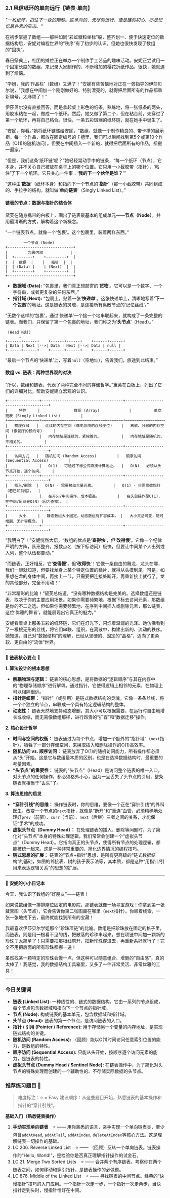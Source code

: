 ### **2.1 风信纸环的单向远行【链表·单向】**

*"一枚纸环，扣住下一枚的期盼。这单向的、无尽的远行，便是链的初心，亦是记忆最朴素的形态。"*

在初步掌握了数组——那种如同“彩虹糖粒坐标”般，整齐划一、便于快速定位的数据结构后，安妮对编程世界的“秩序”有了初步的认识。但她也很快发现了数组的“固执”。

春日祭典上，社团的摊位正在举办一个制作手工艺品的趣味活动。安妮正尝试用一个固定长度的数组，来记录大家制作的、不断增加的樱花折纸作品，很快，她就遇到了烦恼。

“学姐，我的‘作品栏’（数组）又满了！”安妮有些苦恼地对正在一旁指导的伊莎贝尔说，“我想在中间加一个刚刚做好的、特别漂亮的，就得把后面所有的作品都重新编号，太麻烦了！”

伊莎贝尔没有直接回答，而是拿起桌上彩色的纸条，熟练地，将一张纸条的两头，用胶水粘在一起，做成一个纸环。然后，她又做了第二个，但在粘合前，先穿过了第一个纸环，再将自己粘合。很快，一条五彩斑斓的纸环链，就在她手中诞生了。

“安妮，你看。”她将纸环链递给安妮，“数组，就像一个制作精良的、带卡槽的展示柜。每一个作品，都放在固定编号的卡槽里，我们可以瞬间找到第5个或第10个作品（O(1)的随机访问）。但要在中间插入一个新的，就得把后面所有的作品，都搬一遍家。”

“但是，我们这条‘纸环链’呢？”她轻轻晃动手中的链条，“每一个纸环（节点），它本身，并不关心自己被放在桌子上的哪个位置。它只用一小截胶带（指针），‘粘住’了下一个纸环。它只关心一件事：‘**我的下一个伙伴是谁？**’”

“这种由‘**数据**’（纸环本身）和指向下一个节点的‘**指针**’（那一小截胶带）共同组成的、手拉手的结构，就叫做‘**单向链表**’（Singly Linked List）。”

#### **链表的节点：数据与指针的结合体**

黛芙在随身携带的白板上，画出了链表最基本的组成单元——**节点（Node）**，并用最清晰的方式，解构着这个新概念。

“一个链表节点，就像一个‘包裹’。这个包裹里，装着两样东西。”

```ascii
        一个节点 (Node)
+-----------------------------+
|         包裹内部            |
|  +--------+    +---------+  |
|  |  数据  |    |   指针  |  | 
|  | (Data) |    | (Next)  |  | 
|  +--------+    +---------+  | 
+-----------------------------+
```

-   **数据域 (Data):** “包裹里，我们真正想邮寄的‘**货物**’。它可以是一个数字、一个字符串，或者更复杂的任何东西。”
-   **指针域 (Next):** “包裹上，贴着一张‘**快递单**’。这张快递单上，清晰地写着‘**下一个包裹**’的地址。这是链表的灵魂，是连接所有离散节点的‘记忆丝线’。”

“无数个这样的‘包裹’，通过‘快递单’一个接一个地串联起来，就构成了一条完整的链表。而我们，只保留了第一个包裹的地址，我们称之为‘**头节点**’（Head）。”

```ascii
 (Head 指针)         
      ↓
+------+------+    +------+------+    +------+------+
| Data | Next |-->| Data | Next |-->| Data | null |
+------+------+    +------+------+    +------+------+
```

“最后一个节点的‘快递单’上，写着`null`（空地址），告诉我们，旅途到此结束。”

#### **数组 vs. 链表：两种世界观的对决**

“所以，数组和链表，代表了两种完全不同的存储哲学。”黛芙在白板上，列出了它们的详细对比，帮助安妮建立宏观的认识。

```ascii
+--------------+------------------------------------+------------------------------------+
|     特性     |               数组 (Array)             |          单向链表 (Singly Linked List)         |
+==============+====================================+====================================+
|   物理存储   |   连续的内存空间 (像电影院的连号座位)    |   离散、分散的内存空间 (像餐厅的预约号)     |
|              |   内存地址是连续的、紧挨着的。         |   内存地址是随机的、不相关的。         |
+--------------+------------------------------------+------------------------------------+
|   访问方式   |   随机访问 (Random Access)         |   顺序访问 (Sequential Access)         |
|              |   O(1) - 可通过下标公式直接计算地址。  |   O(N) - 必须从头节点开始，逐个访问。    |
+--------------+------------------------------------+------------------------------------+
|   插入/删除  |   O(N) - 需要移动大量元素。        |   O(1) - 只需修改指针（若已知前驱）。  |
|              |   在开头/中间操作，成本极高。        |   在头部操作是O(1)，在中间/尾部是O(N)（因为查找）。 |
+--------------+------------------------------------+------------------------------------+
|     大小     |   静态数组大小固定，动态数组有扩容成本。 |   大小灵活可变，随时增删，无扩容概念。 |
+--------------+------------------------------------+------------------------------------+
```

“我明白了！”安妮恍然大悟，“数组的优点是‘**查得快**’，但‘**改得慢**’。它像一个纪律严明的方阵，队形整齐，报数点名（按下标访问）极快，但要让中间某个人出列或入列，整个队伍都要动。”

“而链表，正好相反，它‘**查得慢**’，但‘**改得快**’！它像一条自由的舞龙，龙头在哪，我们一眼就知道，但要找龙身上某个特定位置的鳞片，就得从头摸到尾。可是，如果想在龙的身体中间，再接上一节，只需要把连接处断开，再重新接上就行了，龙的其他部分，完全不用动！”

“非常精彩的比喻！”黛芙总结道，“没有哪种数据结构是完美的。选择数组还是链表，取决于你的主要应用场景。如果你需要频繁地、根据下标去访问元素，那数组是你的不二之选。但如果你需要频繁地、在序列中间插入或删除元素，那么链表，这位‘优雅的舞者’，就能展现出它真正的魅力。”

安妮看着桌上那条五彩的纸环链，它们在灯光下，闪烁着温润的光泽。她仿佛看到了一根根无形的丝线，将它们串联、组织，在离散中，构建出新的、流动的秩序。她知道，自己对“数据结构”的理解，已经从坚硬的、固定的“晶格”，迈向了更柔软、更自由的“流体”世界。

---

🌸 **链表核心要点** 🌸

**1. 算法设计的根本思想**
- **解耦物理与逻辑：** 链表的核心思想，是将数据的“逻辑顺序”与其在内存中的“物理存储顺序”进行解耦。通过指针，它使得逻辑上相邻的元素，在物理上可以相隔很远。
- **指针是纽带：** “指针”（或引用）是链式数据结构的灵魂。它像一条条丝线，将一个个独立的节点，串联成一个具有特定逻辑结构的整体。
- **动态性：** 链表天然地支持动态增删，其大小可以根据需要，在运行时自由地增长或收缩，而无需像数组那样，进行昂贵的“扩容”和“数据迁移”操作。

**2. 核心设计哲学**
- **时间与空间的权衡：** 链表通过为每个节点，增加一个额外的“指针域”（`next`指针），牺牲了一部分存储空间，来换取插入和删除操作的O(1)高效率。
- **随机访问 vs. 顺序访问：** 链表放弃了O(1)的随机访问能力，所有操作都必须从“头”开始。这是它与数组最本质的区别，也是在选择数据结构时，最重要的考量因素。
- **“头节点”的重要性：** 链表的“头节点”（Head）是访问整个链表的唯一入口。对头节点的任何操作，都必须格外小心，因为一旦丢失了头节点的引用，整条链表就相当于“丢失”了。

**3. 算法思维的启发**
- **“穿针引线”的思维：** 操作链表时，你的思维，要像一个正在“穿针引线”的外科医生。改变一个节点的`next`指针，就像是“断开”和“重连”血管，必须精确地处理好`prev`（前驱）、`curr`（当前）、`next`（后继）三者之间的关系，才能保证“手术”的成功。
- **虚拟头节点（Dummy Head）：** 在处理链表的插入、删除等问题时，为了简化对“头节点”本身的特殊处理逻辑，我们常常会创建一个“虚拟头节点”（Dummy Head）。它指向真正的头节点，使得所有节点的处理逻辑，都能被统一起来。这是一种非常重要的、简化边界情况的编程技巧。
- **链式思想的扩展：** 链表的“节点+指针”思想，是所有更高级的“链式数据结构”的基础，如图的邻接表、树的孩子表示法等，其本质，都是这种“用指针/引用来表达逻辑关系”的思想的扩展。

---

🎀 **安妮的小小日记本**

今天，我认识了数组的“好朋友”——链表！

如果说数组像一排排座位固定的电影院，那链表就像一场寻宝游戏！你拿到第一张藏宝图（头节点），它会告诉你第二张图藏在哪里（`next`指针）。你顺着线索，一张一张地找下去，最终就能找到所有的宝藏！

我最喜欢伊莎贝尔学姐那个“珍珠项链”的比喻。数组是把珍珠放在固定的格子里，而链表，则是用一根看不见的线，把散落的珍珠串起来。想在项链中间加一颗新的珍珠？太简单了！只需要把那根线剪开，把新珍珠穿进去，再重新系好就行了！完全不用把后面的所有珍珠都挪一遍！

虽然找某一颗特定的珍珠会慢一点，但这种可以随意组合、增删的“自由感”，真的太棒了！我感觉，我的数据结构工具箱里，又多了一件非常灵活、非常优雅的工具！

---

### 今日关键词

- **链表 (Linked List):** 一种线性的、链式的数据结构。它由一系列的节点组成，每个节点包含数据域和指向下一个节点的指针域。
- **节点 (Node):** 构成链表的基本单元，包含数据域和指针域。
- **头节点 (Head):** 链表的第一个节点，是访问链表的入口。
- **指针 / 引用 (Pointer / Reference):** 用于存储另一个变量的内存地址，是实现链式结构的关键。
- **随机访问 (Random Access):** （回顾）能以O(1)时间访问任意索引位置的能力，是数组的特性。
- **顺序访问 (Sequential Access):** 只能从头开始，按顺序逐个访问元素的能力，是链表的特性。
- **虚拟头节点 (Dummy Head / Sentinel Node):** 在链表操作中，为了简化对头节点的特殊处理而创建的一个辅助性的、不存储实际数据的头节点。

### 推荐练习题目 🧲  
> 难度标注：⭐ = Easy
> 建议顺序：从这些题目开始，熟悉链表的基本操作和指针的“穿针引线”。

**基础入门（熟悉链表操作）**  
1.  **手动实现单向链表** ⭐ —— 用你熟悉的语言，亲手实现一个单向链表类，至少包含`addAtHead`, `addAtTail`, `addAtIndex`, `deleteAtIndex`等核心方法。这是理解链表一切操作的基础。
2.  LC 206. Reverse Linked List ⭐ —— （回顾）反转一个单向链表。链表操作的“Hello, World!”，是检验你是否真正理解指针操作的试金石。
3.  LC 21. Merge Two Sorted Lists ⭐ —— 合并两个有序链表。考察你在两个链表之间，如何移动和穿引指针，是链表操作的必做题。
4.  LC 876. Middle of the Linked List ⭐ —— 寻找链表的中间节点。经典的“快慢指针”技巧的入门应用。一个指针一次走一步，一个指针一次走两步，当快指针走到头时，慢指针恰好在中间。
